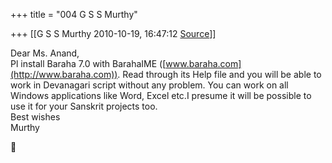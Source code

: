 +++
title = "004 G S S Murthy"

+++
[[G S S Murthy	2010-10-19, 16:47:12 [Source](https://groups.google.com/g/samskrita/c/foDAE7fQS9A)]]



Dear Ms. Anand,  
Pl install Baraha 7.0 with BarahaIME ([www.baraha.com](http://www.baraha.com)). Read through its Help file and you will be able to work in Devanagari script without any problem. You can work on all Windows applications like Word, Excel etc.I presume it will be possible to use it for your Sanskrit projects too.  
Best wishes  
Murthy  



